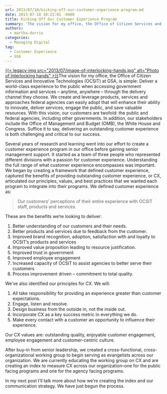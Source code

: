 ```yaml
---
url: 2013/07/10/kicking-off-our-customer-experience-program.md
date: 2013-07-10 10:23:01 -0400
title: Kicking Off Our Customer Experience Program
summary: 'The vision for my office, the Office of Citizen Services and Innovative Technologies (OCSIT) at GSA, is simple: Deliver a world-class experience to the public when accessing government information and services &ndash; anytime, anywhere &ndash; through the delivery channel they choose.  We create and leverage products, services and'
authors:
  - martha-dorris
categories:
  - Managing Digital
tag:
  - Customer Experience
  - GSA
---
```


<p dir="ltr" style="text-align: left;">
  <a href="https://s3.amazonaws.com/sitesusa/wp-content/uploads/sites/212/2013/07/image-of-interlocking-hands.jpg">{{< legacy-img src="2013/07/image-of-interlocking-hands.jpg" alt="Photo of Interlocking hands" >}}</a>The vision for my office, the Office of Citizen Services and Innovative Technologies (OCSIT) at GSA, is simple: Deliver a world-class experience to the public when accessing government information and services – anytime, anywhere – through the delivery channel they choose.  We create and leverage products, services and approaches federal agencies can easily adopt that will enhance their ability to innovate, deliver services, engage the public, and save valuable resources.  With this vision, our customers are twofold: the public and federal agencies, including other governments. In addition, our stakeholders include the Office of Management and Budget (OMB), the White House and Congress. Suffice it to say, delivering an outstanding customer experience is both challenging and critical to our success.
</p>

<p dir="ltr">
  Several years of research and learning went into our effort to create a customer experience program in our office before gaining senior management support.  It started as a team of three people who represented different divisions with a passion for customer experience. Understanding the full range of what customer experience encompasses was important.  We began by creating a framework that defined customer experience, captured the benefits of providing outstanding customer experience, or CX, articulated our principles, values, and best practices that we wanted each program to integrate into their programs. We defined customer experience as:
</p>

> <p dir="ltr">
>   Our customers’ perceptions of their entire experience with OCSIT staff, products and services.
> </p>

<p dir="ltr">
  These are the benefits we&#8217;re looking to deliver:
</p>

  1. Better understanding of our customers and their needs.
  2. Better products and services due to feedback from the customer.
  3. Improved brand recognition, adoption, satisfaction with and loyalty to OCSIT’s products and services
  4. Improved value proposition leading to resource justification.
  5. Improved trust in government
  6. Improved employee engagement
  7. Increased capacity of OCSIT to assist agencies to better serve their customers
  8. Process improvement driven &#8211; commitment to total quality.

<p dir="ltr">
  We&#8217;ve also identified our principles for CX. We will:
</p>

  1. All take responsibility for providing an experience greater than customer expectations.
  2. Engage, listen and resolve.
  3. Design business from the outside in, not the inside out.
  4. Incorporate CX as a key success metric in everything we do.
  5. Make every contact with a customer an opportunity to influence their experience.

<p dir="ltr">
  Our CX values are: outstanding quality, enjoyable customer engagement, employee engagement and customer-centric culture.
</p>

<p dir="ltr">
  After buy-in from senior leadership, we created a cross-functional, cross-organizational working group to begin serving as evangelists across our organization. We are currently educating the working group on CX and are creating an index to measure CX across our organization&#8211;one for the public facing programs and one for the agency facing programs.
</p>

<p dir="ltr">
  In my next post I&#8217;ll talk more about how we&#8217;re creating the index and our communication strategy. We have just begun the process.
</p>

<div>
</div>

 